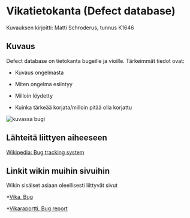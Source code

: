 # Vikatietokanta (Defect database)

Kuvauksen kirjoitti: Matti Schroderus, tunnus K1646

## Kuvaus
Defect database on tietokanta bugeille ja vioille. Tärkeimmät tiedot ovat:

* Kuvaus ongelmasta


* Miten ongelma esiintyy


* Milloin löydetty


* Kuinka tärkeää korjata/milloin pitää olla korjattu



![kuvassa bugi](https://upload.wikimedia.org/wikipedia/commons/9/97/Assassin_bug_aug08_02.jpg)




## Lähteitä liittyen aiheeseen

[Wikipedia: Bug tracking system](https://en.wikipedia.org/wiki/Bug_tracking_system)

## Linkit wikin muihin sivuihin

Wikin sisäiset asiaan oleellisesti liittyvät sivut

*[Vika, Bug](https://github.com/JAMKPROJ/TTOS1000-GT0/blob/master/vika.md)


*[Vikaraportti, Bug report](https://github.com/JAMKPROJ/TTOS1000-GT0/blob/master/vikaraportti.md) 
